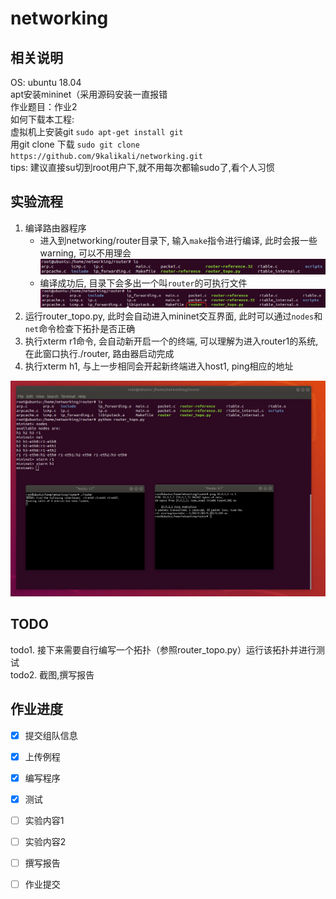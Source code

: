 # networking

## 相关说明

OS: ubuntu 18.04  
apt安装mininet（采用源码安装一直报错  
作业题目：作业2  
如何下载本工程:   
虚拟机上安装git `sudo apt-get install git`  
用git clone 下载 `sudo git clone https://github.com/9kalikali/networking.git`  
tips: 建议直接su切到root用户下,就不用每次都输sudo了,看个人习惯  

## 实验流程
1. 编译路由器程序  
   + 进入到networking/router目录下, 输入`make`指令进行编译, 此时会报一些warning, 可以不用理会<img src="https://github.com/9kalikali/networking/blob/master/imgs/before_compile.png">  
   + 编译成功后, 目录下会多出一个叫`router`的可执行文件<img src="https://github.com/9kalikali/networking/blob/master/imgs/compiled.png">
2. 运行router_topo.py, 此时会自动进入mininet交互界面, 此时可以通过`nodes`和`net`命令检查下拓扑是否正确  
3. 执行xterm r1命令, 会自动新开启一个的终端, 可以理解为进入router1的系统, 在此窗口执行./router, 路由器启动完成  
4. 执行xterm h1, 与上一步相同会开起新终端进入host1, ping相应的地址
<img src="https://github.com/9kalikali/networking/blob/master/imgs/route_running.png">

## TODO
todo1. 接下来需要自行编写一个拓扑（参照router_topo.py）运行该拓扑并进行测试  
todo2. 截图,撰写报告

## 作业进度

- [x] 提交组队信息
- [x] 上传例程
- [x] 编写程序
- [x] 测试
- [ ] 实验内容1
- [ ] 实验内容2

- [ ] 撰写报告
- [ ] 作业提交
